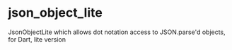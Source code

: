 # json_object_lite
JsonObjectLite which allows dot notation access to JSON.parse'd objects, for Dart, lite version
